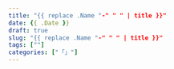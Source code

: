 ```yaml
---
title: "{{ replace .Name "-" " " | title }}"
date: {{ .Date }}
draft: true
slug: "{{ replace .Name "-" " " | title }}"
tags: [""]
categories: ["「」"]
---
```


